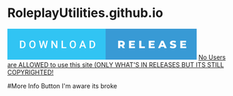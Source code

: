 # RoleplayUtilities.github.io
[<img src="https://github.com/Roleplay-Utilities/MegaUtilities.github.io/blob/main/download-release.svg">](https://github.com/Roleplay-Utilities/MegaUtilities.github.io/releases/tag/V0.0.1(Local))
[No Users are ALLOWED to use this site (ONLY WHAT'S IN RELEASES BUT ITS STILL COPYRIGHTED!](https://choosealicense.com/no-permission/)

#More Info Button
I'm aware its broke
